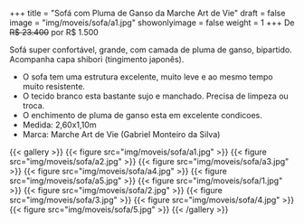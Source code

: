 +++
title = "Sofá com Pluma de Ganso da Marche Art de Vie"
draft = false
image = "img/moveis/sofa/a1.jpg"
showonlyimage = false
weight = 1
+++
De ~~R$ 23.400~~ por <span class="price">R$ 1.500</span>

<!--more-->

Sofá super confortável, grande, com camada de pluma de ganso, bipartido. Acompanha capa shibori (tingimento japonês).

- O sofa tem uma estrutura excelente, muito leve e ao mesmo tempo muito resistente.
- O tecido branco esta bastante sujo e manchado. Precisa de limpeza ou troca.
- O enchimento de pluma de ganso esta em excelente condicoes.
- Medida: 2,60x1,10m
- Marca: Marche Art de Vie (Gabriel Monteiro da Silva)

{{< gallery >}}
{{< figure src="img/moveis/sofa/a1.jpg" >}}
{{< figure src="img/moveis/sofa/a2.jpg" >}}
{{< figure src="img/moveis/sofa/a3.jpg" >}}
{{< figure src="img/moveis/sofa/a4.jpg" >}}
{{< figure src="img/moveis/sofa/a5.jpg" >}}
{{< figure src="img/moveis/sofa/1.jpg" >}}
{{< figure src="img/moveis/sofa/2.jpg" >}}
{{< figure src="img/moveis/sofa/3.jpg" >}}
{{< figure src="img/moveis/sofa/4.jpg" >}}
{{< figure src="img/moveis/sofa/5.jpg" >}}
{{< /gallery >}}